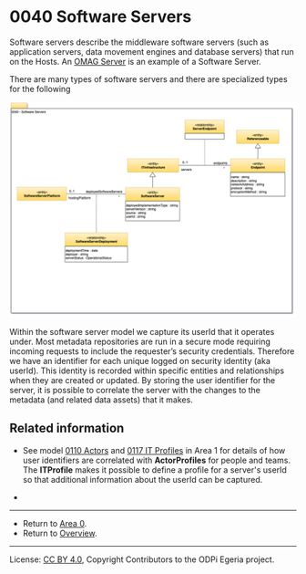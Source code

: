 <!-- SPDX-License-Identifier: CC-BY-4.0 -->
<!-- Copyright Contributors to the ODPi Egeria project. -->

# 0040 Software Servers

Software servers describe the middleware software servers
(such as application servers, data movement engines and database servers)
that run on the Hosts.
An [OMAG Server](../../../open-metadata-implementation/admin-services/docs/concepts/omag-server.md)
is an example of a Software Server.

There are many types of software servers and there are specialized
types for the following 




![UML](0040-Software-Servers.png#pagewidth)

Within the software server model we capture its userId that it operates under.
Most metadata repositories are run in a secure mode requiring
incoming requests to include the requester’s security credentials.
Therefore we have an identifier for each unique logged on security identity
(aka userId).
This identity is recorded within specific entities and relationships
when they are created or updated.
By storing the user identifier for the server, it is possible to
correlate the server with the changes to the metadata
(and related data assets) that it makes. 



## Related information

* See model [0110 Actors](0110-Actors.md) and [0117 IT Profiles](0117-IT-Profiles.md) in Area 1 for details of how user identifiers
  are correlated with **ActorProfiles** for people and teams.  The **ITProfile** makes it possible to define
  a profile for a server's userId so that additional information about the userId can be captured.

*

----

* Return to [Area 0](Area-0-models.md).
* Return to [Overview](.).


----
License: [CC BY 4.0](https://creativecommons.org/licenses/by/4.0/),
Copyright Contributors to the ODPi Egeria project.